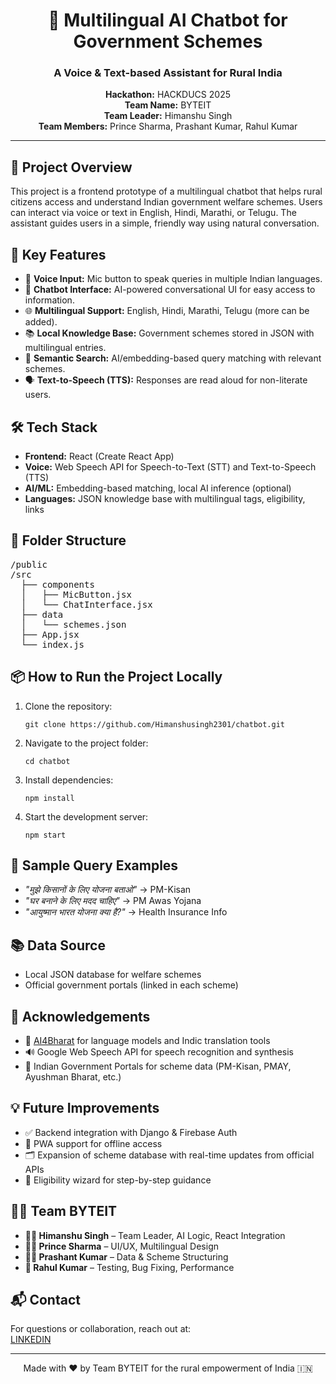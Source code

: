 <h1 align="center">🧠 Multilingual AI Chatbot for Government Schemes</h1>
<h3 align="center">A Voice & Text-based Assistant for Rural India</h3>
<p align="center">
  <strong>Hackathon:</strong> HACKDUCS 2025<br>
  <strong>Team Name:</strong> BYTEIT<br>
  <strong>Team Leader:</strong> Himanshu Singh<br>
  <strong>Team Members:</strong> Prince Sharma, Prashant Kumar, Rahul Kumar
</p>

<hr>

<h2>🚀 Project Overview</h2>
<p>
  This project is a frontend prototype of a multilingual chatbot that helps rural citizens access and understand Indian government welfare schemes.
  Users can interact via voice or text in English, Hindi, Marathi, or Telugu. The assistant guides users in a simple, friendly way using natural conversation.
</p>

<h2>🎯 Key Features</h2>
<ul>
  <li>🎤 <strong>Voice Input:</strong> Mic button to speak queries in multiple Indian languages.</li>
  <li>💬 <strong>Chatbot Interface:</strong> AI-powered conversational UI for easy access to information.</li>
  <li>🌐 <strong>Multilingual Support:</strong> English, Hindi, Marathi, Telugu (more can be added).</li>
  <li>📚 <strong>Local Knowledge Base:</strong> Government schemes stored in JSON with multilingual entries.</li>
  <li>🔎 <strong>Semantic Search:</strong> AI/embedding-based query matching with relevant schemes.</li>
  <li>🗣️ <strong>Text-to-Speech (TTS):</strong> Responses are read aloud for non-literate users.</li>
</ul>

<h2>🛠️ Tech Stack</h2>
<ul>
  <li><strong>Frontend:</strong> React (Create React App)</li>
  <li><strong>Voice:</strong> Web Speech API for Speech-to-Text (STT) and Text-to-Speech (TTS)</li>
  <li><strong>AI/ML:</strong> Embedding-based matching, local AI inference (optional)</li>
  <li><strong>Languages:</strong> JSON knowledge base with multilingual tags, eligibility, links</li>
</ul>

<h2>🧩 Folder Structure</h2>
<pre>
/public
/src
  ├── components
  │   ├── MicButton.jsx
  │   └── ChatInterface.jsx
  ├── data
  │   └── schemes.json
  ├── App.jsx
  └── index.js
</pre>

<h2>📦 How to Run the Project Locally</h2>

<ol>
  <li>Clone the repository:
    <pre><code>git clone https://github.com/Himanshusingh2301/chatbot.git</code></pre>
  </li>
  <li>Navigate to the project folder:
    <pre><code>cd chatbot</code></pre>
  </li>
  <li>Install dependencies:
    <pre><code>npm install</code></pre>
  </li>
  <li>Start the development server:
    <pre><code>npm start</code></pre>
  </li>
</ol>

<h2>🌟 Sample Query Examples</h2>
<ul>
  <li><i>"मुझे किसानों के लिए योजना बताओ"</i> → PM-Kisan</li>
  <li><i>"घर बनाने के लिए मदद चाहिए"</i> → PM Awas Yojana</li>
  <li><i>"आयुष्मान भारत योजना क्या है?"</i> → Health Insurance Info</li>
</ul>

<h2>📚 Data Source</h2>
<ul>
  <li>Local JSON database for welfare schemes</li>
  <li>Official government portals (linked in each scheme)</li>
</ul>

<h2>🙌 Acknowledgements</h2>
<ul>
  <li>🧠 <a href="https://ai4bharat.iitm.ac.in">AI4Bharat</a> for language models and Indic translation tools</li>
  <li>🔊 Google Web Speech API for speech recognition and synthesis</li>
  <li>📘 Indian Government Portals for scheme data (PM-Kisan, PMAY, Ayushman Bharat, etc.)</li>
</ul>

<h2>💡 Future Improvements</h2>
<ul>
  <li>✅ Backend integration with Django & Firebase Auth</li>
  <li>📲 PWA support for offline access</li>
  <li>🗂️ Expansion of scheme database with real-time updates from official APIs</li>
  <li>🧾 Eligibility wizard for step-by-step guidance</li>
</ul>

<h2>🧑‍💻 Team BYTEIT</h2>
<ul>
  <li><strong>👨‍💼 Himanshu Singh</strong> – Team Leader, AI Logic, React Integration</li>
  <li><strong>👨‍💻 Prince Sharma</strong> – UI/UX, Multilingual Design</li>
  <li><strong>👨‍🔧 Prashant Kumar</strong> – Data & Scheme Structuring</li>
  <li><strong>🧪 Rahul Kumar</strong> – Testing, Bug Fixing, Performance</li>
</ul>

<h2>📬 Contact</h2>
<p>
  For questions or collaboration, reach out at: <br>
  <a href="linkedin.com/in/himanshu-singh-405230253">LINKEDIN</a>
</p>

<hr>

<p align="center">Made with ❤️ by Team BYTEIT for the rural empowerment of India 🇮🇳</p>
